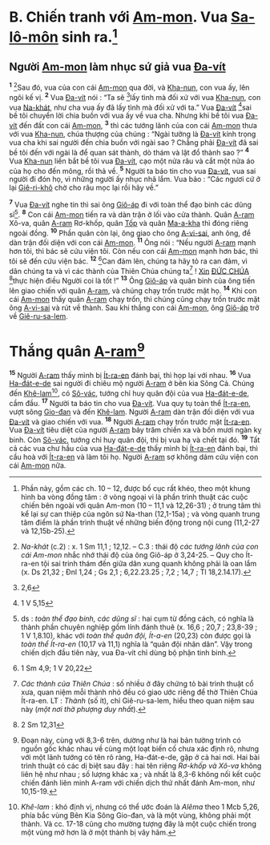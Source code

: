 # B. Chiến tranh với [Am-mon](). Vua [Sa-lô-môn]() sinh ra.[^1]

## Người [Am-mon]() làm nhục sứ giả vua [Đa-vít]()
<sup><b>1</b></sup> [^2]Sau đó, vua của con cái [Am-mon]() qua đời, và [Kha-nun](), con vua ấy, lên ngôi kế vị. <sup><b>2</b></sup> Vua [Đa-vít]() nói : “Ta sẽ [^1*]lấy tình mà đối xử với vua [Kha-nun](), con vua [Na-khát](), như cha vua ấy đã lấy tình mà đối xử với ta.” Vua [Đa-vít]() [^2*]sai bề tôi chuyển lời chia buồn với vua ấy về vua cha. Nhưng khi bề tôi vua [Đa-vít]() đến đất con cái [Am-mon](), <sup><b>3</b></sup> thì các tướng lãnh của con cái [Am-mon]() thưa với vua [Kha-nun](), chúa thượng của chúng : “Ngài tưởng là [Đa-vít]() kính trọng vua cha khi sai người đến chia buồn với ngài sao ? Chẳng phải [Đa-vít]() đã sai bề tôi đến với ngài là để quan sát thành, dò thám và lật đổ thành sao ?” <sup><b>4</b></sup> Vua [Kha-nun]() liền bắt bề tôi vua [Đa-vít](), cạo một nửa râu và cắt một nửa áo của họ cho đến mông, rồi thả về. <sup><b>5</b></sup> Người ta báo tin cho vua [Đa-vít](), vua sai người đi đón họ, vì những người ấy nhục nhã lắm. Vua bảo : “Các ngươi cứ ở lại [Giê-ri-khô]() chờ cho râu mọc lại rồi hãy về.”

<sup><b>7</b></sup> Vua [Đa-vít]() nghe tin thì sai ông [Giô-áp]() đi với toàn thể đạo binh các dũng sĩ[^4]. <sup><b>8</b></sup> Con cái [Am-mon]() tiến ra và dàn trận ở lối vào cửa thành. Quân [A-ram]() Xô-va, quân [A-ram]() Rơ-khốp, quân [Tốp]() và quân [Ma-a-kha]() thì đóng riêng ngoài đồng. <sup><b>10</b></sup> Phần quân còn lại, ông giao cho ông [A-vi-sai](), anh ông, để dàn trận đối diện với con cái [Am-mon](). <sup><b>11</b></sup> Ông nói : “Nếu người [A-ram]() mạnh hơn tôi, thì bác sẽ cứu viện tôi. Còn nếu con cái [Am-mon]() mạnh hơn bác, thì tôi sẽ đến cứu viện bác. <sup><b>12</b></sup> [^4*]Can đảm lên, chúng ta hãy tỏ ra can đảm, vì dân chúng ta và vì các thành của Thiên Chúa chúng ta[^6] ! [Xin]() [ĐỨC CHÚA]() [^5*]thực hiện điều Người coi là tốt !” <sup><b>13</b></sup> Ông [Giô-áp]() và quân binh của ông tiến lên giao chiến với quân [A-ram](), và chúng chạy trốn trước mặt họ. <sup><b>14</b></sup> Khi con cái [Am-mon]() thấy quân [A-ram]() chạy trốn, thì chúng cũng chạy trốn trước mặt ông [A-vi-sai]() và rút về thành. Sau khi thắng con cái [Am-mon](), ông [Giô-áp]() trở về [Giê-ru-sa-lem]().


# Thắng quân [A-ram]()[^7]
<sup><b>15</b></sup> Người [A-ram]() thấy mình bị [Ít-ra-en]() đánh bại, thì họp lại với nhau. <sup><b>16</b></sup> Vua [Ha-đát-e-de]() sai người đi chiêu mộ người [A-ram]() ở bên kia Sông Cả. Chúng đến [Khê-lam]()[^8], có [Sô-vác](), tướng chỉ huy quân đội của vua [Ha-đát-e-de](), cầm đầu. <sup><b>17</b></sup> Người ta báo tin cho vua [Đa-vít](). Vua quy tụ toàn thể [Ít-ra-en](), vượt sông [Gio-đan]() và đến [Khê-lam](). Người [A-ram]() dàn trận đối diện với vua [Đa-vít]() và giao chiến với vua. <sup><b>18</b></sup> Người [A-ram]() chạy trốn trước mặt [Ít-ra-en](). Vua [Đa-vít]() tiêu diệt của người [A-ram]() bảy trăm chiến xa và bốn mươi ngàn kỵ binh. Còn [Sô-vác](), tướng chỉ huy quân đội, thì bị vua hạ và chết tại đó. <sup><b>19</b></sup> Tất cả các vua chư hầu của vua [Ha-đát-e-de]() thấy mình bị [Ít-ra-en]() đánh bại, thì cầu hoà với [Ít-ra-en]() và làm tôi họ. Người [A-ram]() sợ không dám cứu viện con cái [Am-mon]() nữa.

[^1]: Phần này, gồm các ch. 10 – 12, được bố cục rất khéo, theo một khung hình ba vòng đồng tâm : ở vòng ngoại vi là phần trình thuật các cuộc chiến bên ngoài với quân Am-mon (10 – 11,1 và 12,26-31) ; ở trung tâm thì kể lại sự can thiệp của ngôn sứ Na-than (12,1-15a) ; và vòng quanh trung tâm điểm là phần trình thuật về những biến động trong nội cung (11,2-27 và 12,15b-25).
[^2]: *Na-khát* (c.2) : x. 1 Sm 11,1 ; 12,12. – C.3 : thái độ *các tướng lãnh của con cái Am-mon* nhắc nhớ thái độ của ông Giô-áp ở 3,24-25. – Quy cho Ít-ra-en tội sai trinh thám đến giữa dân xung quanh không phải là oan lắm (x. Ds 21,32 ; Đnl 1,24 ; Gs 2,1 ; 6,22.23.25 ; 7,2 ; 14,7 ; Tl 18,2.14.17).
[^4]: ds : *toàn thể đạo binh, các dũng sĩ* : hai cụm từ đồng cách, có nghĩa là thành phần chuyên nghiệp gồm lính đánh thuê (x. 16,6 ; 20,7 ; 23,8-39 ; 1 V 1,8.10), khác với *toàn thể quân đội, Ít-a-en* (20,23) còn được gọi là *toàn thể Ít-ra-en* (10,17 và 11,1) nghĩa là “quân đội nhân dân”. Vậy trong chiến dịch đầu tiên này, vua Đa-vít chỉ dùng bộ phận tinh binh.
[^6]: *Các thành của Thiên Chúa* : số nhiều ở đây chứng tỏ bài trình thuật cổ xưa, quan niệm mỗi thành nhỏ đều có giao ước riêng để thờ Thiên Chúa Ít-ra-en. LT : *Thành* (số ít), chỉ Giê-ru-sa-lem, hiểu theo quan niệm sau này (*một nơi thờ phượng duy nhất*).
[^7]: Đoạn này, cùng với 8,3-6 trên, dường như là hai bản tường trình có nguồn gốc khác nhau về cùng một loạt biến cố chưa xác định rõ, nhưng với một lãnh tướng có tên rõ ràng, Ha-đát-e-de, gặp ở cả hai nơi. Hai bài trình thuật có các dị biệt sau đây : hai tên riêng *Rơ-khốp và Xô-va* không liên hệ như nhau ; số lượng khác xa ; và nhất là 8,3-6 không nối kết cuộc chiến đánh liên minh A-ram với chiến dịch thứ nhất đánh Am-mon, như 10,15-19.
[^8]: *Khê-lam* : khó định vị, nhưng có thể ước đoán là *Alêma* theo 1 Mcb 5,26, phía bắc vùng Bên Kia Sông Gio-đan, và là một vùng, không phải một thành. Vả cc. 17-18 cũng cho mường tượng đây là một cuộc chiến trong một vùng mở hơn là ở một thành bị vây hãm.
[^1*]: 2,6
[^2*]: 1 V 5,15
[^4*]: 1 Sm 4,9; 1 V 20,22
[^5*]: 2 Sm 12,31